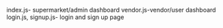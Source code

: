index.js- supermarket/admin dashboard
vendor.js-vendor/user dashboard
login.js, signup.js- login and sign up page
